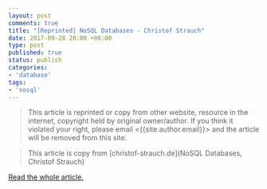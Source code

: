 ```yaml
---
layout: post
comments: true
title: "[Reprinted] NoSQL Databases - Christof Strauch"
date: 2017-09-28 20:00 +08:00
type: post
published: true
status: publish
categories:
- 'database'
tags:
- 'nosql'
---
```

> This article is reprinted or copy from other website, resource in the internet, copyright held by original owner/author. If you think it violated your right, please email <{{site.author.email}}> and the article will be removed from this site.

> This article is copy from [christof-strauch.de](NoSQL Databases, Christof Strauch)

<a href="{% link refs/2017-09-29-nosqldbs.html %}" target="_blank">Read the whole article.</a>

